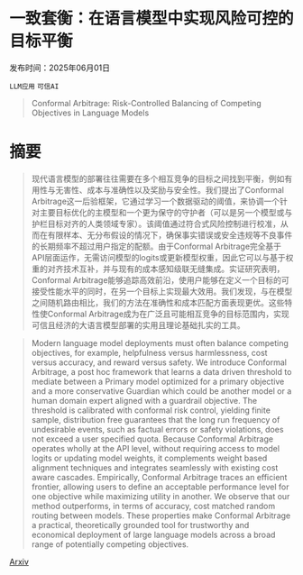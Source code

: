 # **一致套衡：在语言模型中实现风险可控的目标平衡**

发布时间：2025年06月01日

`LLM应用` `可信AI`

> Conformal Arbitrage: Risk-Controlled Balancing of Competing Objectives in Language Models

# 摘要

> 现代语言模型的部署往往需要在多个相互竞争的目标之间找到平衡，例如有用性与无害性、成本与准确性以及奖励与安全性。我们提出了Conformal Arbitrage这一后验框架，它通过学习一个数据驱动的阈值，来协调一个针对主要目标优化的主模型和一个更为保守的守护者（可以是另一个模型或与护栏目标对齐的人类领域专家）。该阈值通过符合式风险控制进行校准，从而在有限样本、无分布假设的情况下，确保事实错误或安全违规等不良事件的长期频率不超过用户指定的配额。由于Conformal Arbitrage完全基于API层面运作，无需访问模型的logits或更新模型权重，因此它可以与基于权重的对齐技术互补，并与现有的成本感知级联无缝集成。实证研究表明，Conformal Arbitrage能够追踪高效前沿，使用户能够在定义一个目标的可接受性能水平的同时，在另一个目标上实现最大效用。我们发现，与在模型之间随机路由相比，我们的方法在准确性和成本匹配方面表现更优。这些特性使Conformal Arbitrage成为在广泛且可能相互竞争的目标范围内，实现可信且经济的大语言模型部署的实用且理论基础扎实的工具。


> Modern language model deployments must often balance competing objectives, for example, helpfulness versus harmlessness, cost versus accuracy, and reward versus safety. We introduce Conformal Arbitrage, a post hoc framework that learns a data driven threshold to mediate between a Primary model optimized for a primary objective and a more conservative Guardian which could be another model or a human domain expert aligned with a guardrail objective. The threshold is calibrated with conformal risk control, yielding finite sample, distribution free guarantees that the long run frequency of undesirable events, such as factual errors or safety violations, does not exceed a user specified quota. Because Conformal Arbitrage operates wholly at the API level, without requiring access to model logits or updating model weights, it complements weight based alignment techniques and integrates seamlessly with existing cost aware cascades. Empirically, Conformal Arbitrage traces an efficient frontier, allowing users to define an acceptable performance level for one objective while maximizing utility in another. We observe that our method outperforms, in terms of accuracy, cost matched random routing between models. These properties make Conformal Arbitrage a practical, theoretically grounded tool for trustworthy and economical deployment of large language models across a broad range of potentially competing objectives.

[Arxiv](https://arxiv.org/abs/2506.00911)